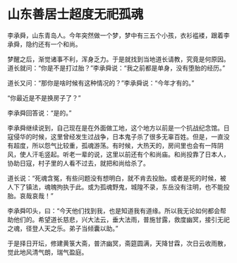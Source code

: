 # 山东善居士超度无祀孤魂

李承舜，山东青岛人。今年突然做一个梦，梦中有三五个小孩，衣衫褴褛，跟着李承舜，隐约还有一个和尚。

梦醒之后，渐觉诸事不利，浑身乏力。于是就找到当地道长请教，究竟是何原因。道长就问：“你是不是打过胎？”李承舜说：“我之前都是单身，没有堕胎的经历。”

道长又问：“那你是啥时候有这种情况的？”李承舜说：“今年才有的。”

“你最近是不是换房子了？”

李承舜回答说：“是的。”

李承舜继续说到，自己现在是在外面做工地，这个地方以前是一个抗战纪念馆。日寇侵华的时候，这里曾经发生过战争，日本鬼子杀了很多无辜百姓。但是，一直没有超度，所以怨气比较重，孤魂游荡。有时候，大热天的，房间里也会有一阵阴风，使人汗毛竖起。听老一辈的说，这里以前还有个和尚庙。和尚投靠了日本人，协助日寇，村子里的人看不过去，就把和尚给杀了。

道长说：“死魂含冤，有些问题没有想明白，就不肯去投胎。或者是死的时候，被人下了镇法，魂魄拘执于此。或为孤魂野鬼，城隍不录，东岳没有注明，也不能投胎。哀哉哀哉！”

李承舜叩头，曰：“今天他们找到我，也是知道我有道缘。所以我无论如何都会帮助他们的。希望道长慈悲，兴大法云，垂大法雨，普施甘露，救度幽冥，接引无祀之魂，径登人天之乐。弟子当倾囊以助。”

于是择日开坛，修建黄箓大斋，普济幽冥，斋筵圆满，天降甘霖，次日云收雨散，觉此地风清气朗，瑞气盈庭。
